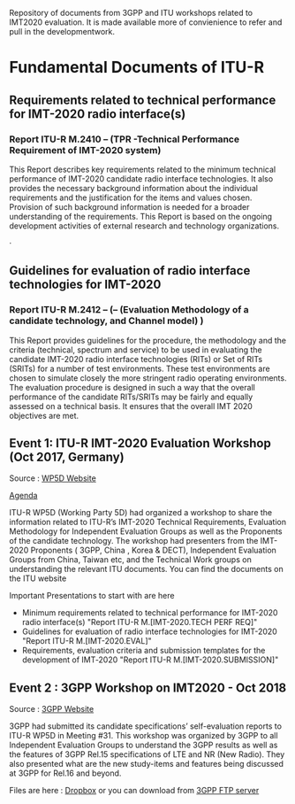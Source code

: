 Repository of documents from 3GPP and ITU workshops related to IMT2020 evaluation. It is made available more of convienience to refer and pull in the developmentwork.

# Fundamental Documents of ITU-R

## Requirements related to technical performance for IMT-2020 radio interface(s)

### Report ITU-R M.2410 – (TPR -Technical Performance Requirement of IMT-2020 system)  
This Report describes key requirements related to the minimum technical performance of IMT-2020 candidate radio interface technologies. It also provides the necessary background information about the individual requirements and the justification for the items and values chosen. Provision of such background information is needed for a broader understanding of the requirements. This Report is based on the ongoing development activities of external research and technology organizations.

·          

## Guidelines for evaluation of radio interface technologies for IMT-2020

### Report ITU-R M.2412 – (– (Evaluation Methodology of a candidate technology, and Channel model) ) 
This Report provides guidelines for the procedure, the methodology and the criteria (technical, spectrum and service) to be used in evaluating the candidate IMT-2020 radio interface technologies (RITs) or Set of RITs (SRITs) for a number of test environments. These test environments are chosen to simulate closely the more stringent radio operating environments. The evaluation procedure is designed in such a way that the overall performance of the candidate RITs/SRITs may be fairly and equally assessed on a technical basis. It ensures that the overall IMT 2020 objectives are met.

 
## Event 1: ITU-R IMT-2020 Evaluation Workshop (Oct 2017, Germany) 
Source : 
[WP5D Website](https://www.itu.int/en/ITU-R/study-groups/rsg5/rwp5d/imt-2020/Pages/ws-20171004.aspx)

[Agenda](https://www.itu.int/en/ITU-R/study-groups/rsg5/rwp5d/imt-2020/Pages/ws-20171004.aspx)

ITU-R WP5D (Working Party 5D) had organized a workshop to share the information related to ITU-R’s IMT-2020 Technical Requirements, Evaluation Methodology for Independent Evaluation Groups as well as the Proponents of the candidate technology. The workshop had presenters from the IMT-2020 Proponents ( 3GPP, China , Korea & DECT), Independent Evaluation Groups from China, Taiwan etc, and the Technical Work groups on understanding the relevant ITU documents. You can find the documents on the ITU website

Important Presentations to start with are here

* Minimum requirements related to technical performance for IMT-2020 radio interface(s) "Report ITU-R M.[IMT-2020.TECH PERF REQ]"​
* Guidelines for evaluation of radio interface technologies for IMT-2020 "Report ITU-R M.[IMT-2020.EVAL]"​
* Requirements, evaluation criteria and submission templates for the development of IMT‑2020 "Report ITU-R M.[IMT-2020.SUBMISSION]"
               

## Event 2 : 3GPP Workshop on IMT2020 - Oct 2018 
Source : [3GPP Website](http://www.3gpp.org/news-events/3gpp-news/1976-imt_2020)

3GPP had submitted its candidate specifications’ self-evaluation reports to ITU-R WP5D in Meeting #31. This workshop was organized by 3GPP to all Independent Evaluation Groups to understand the 3GPP results as well as the features of 3GPP Rel.15 specifications of LTE and NR (New Radio). They also presented what are the new study-items and features being discussed at 3GPP for Rel.16 and beyond.

Files are here :  [Dropbox](https://www.dropbox.com/sh/3dn8sd1ft875d1h/AADP5bJ-JvYDtMdHfM0_Rdlta?dl=0)  or you can download from [3GPP FTP server](http://www.3gpp.org/ftp/workshop/2018-10-24_25_WS_on_3GPP_subm_tw_IMT2020/Docs/)
